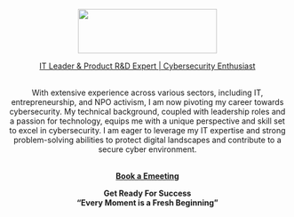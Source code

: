 <p align="center">
<a href="https://berson.io/">
<img src="https://github.com/bersonio/bersonio/blob/main/321.png" style="width:250px;height:80px;">
</p>


<p align="center">
IT Leader & Product R&D Expert | Cybersecurity Enthusiast</a> <br>

<br>

<p align="center">
<a>With extensive experience across various sectors, including IT, entrepreneurship, and NPO activism, I am now pivoting my career towards cybersecurity. My technical background, coupled with leadership roles and a passion for technology, equips me with a unique perspective and skill set to excel in cybersecurity. I am eager to leverage my IT expertise and strong problem-solving abilities to protect digital landscapes and contribute to a secure cyber environment.</a> <br>

<br>

</p>
<p align="center">
<a href = "https://calendar.app.google/NFkThCGpSLE5ER4JA"><b>Book a Emeeting</b></a>
</p>


<p align="center">
<b>Get Ready For Success</b> <br>
<b>“Every Moment is a Fresh Beginning”</b>
</p>

